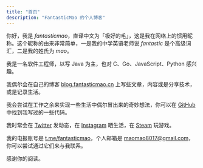 ```yaml
---
title: "首页"
description: "FantasticMao 的个人博客"
---
```


你好，我是 _fantasticmao_，直译中文为「极好的毛」，这是我在网络上的惯用昵称。这个昵称的由来非常简单，一是我的中学英语老师说 _fantastic_ 是个高级词汇，二是我的姓氏为 _mao_。

我是一名软件工程师，以写 Java 为主，也对 C、Go、JavaScript、Python 感兴趣。

我偶尔会在自己的博客 [blog.fantasticmao.cn](https://blog.fantasticmao.cn/) 上写些文章，内容或是分享技术，或是记录生活。

我会尝试在工作之余来实现一些生活中偶尔冒出来的奇妙想法，你可以在 [GitHub](https://github.com/fantasticmao) 中找到我写过的一些代码。

我时常会在 [Twitter](https://twitter.com/fantasticmao) 发动态，在 [Instagram](https://www.instagram.com/wonderfulmao/) 晒生活，在 [Steam](https://steamcommunity.com/id/fantasticmao/) 玩游戏。

我的电报账号是 [t.me/fantasticmao](https://t.me/fantasticmao)，个人邮箱是 [maomao8017@gmail.com](mailto:maomao8017@gmail.com)，你可以尝试通过它们来与我联系。

感谢你的阅读。
